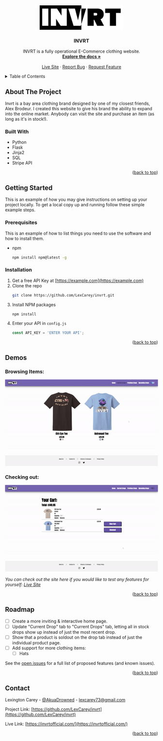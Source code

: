 <a name="readme-top"></a>

<!-- PROJECT LOGO -->
<div align="center">
  <a href="https://github.com/LexCarey/invrt">
    <img src="flask_app/static/all_imgs/Invrt_Logo.jpg" alt="Logo" width="auto" height="80">
  </a>

<h3 align="center">INVRT</h3>

  <p align="center">
    INVRT is a fully operational E-Commerce clothing website.
    <br />
    <a href="https://github.com/LexCarey/invrt"><strong>Explore the docs »</strong></a>
    <br />
    <br />
    <a href="https://invrtofficial.com/">Live Site</a>
    ·
    <a href="https://github.com/LexCarey/invrt/issues">Report Bug</a>
    ·
    <a href="https://github.com/LexCarey/invrt/issues">Request Feature</a>
  </p>
</div>



<!-- TABLE OF CONTENTS -->
<details>
  <summary>Table of Contents</summary>
  <ol>
    <li>
      <a href="#about-the-project">About The Project</a>
      <ul>
        <li><a href="#built-with">Built With</a></li>
      </ul>
    </li>
    <li>
      <a href="#getting-started">Getting Started</a>
      <ul>
        <li><a href="#prerequisites">Prerequisites</a></li>
        <li><a href="#installation">Installation</a></li>
      </ul>
    </li>
    <li><a href="#demos">Demos</a></li>
    <li><a href="#roadmap">Roadmap</a></li>
    <li><a href="#contact">Contact</a></li>
  </ol>
</details>



<!-- ABOUT THE PROJECT -->
## About The Project
Invrt is a bay area clothing brand designed by one of my closest friends, Alex Brodeur. I created this website to give his brand the ability to expand into the online market. Anybody can visit the site and purchase an item (as long as it's in stock!). 


### Built With

* Python
* Flask
* Jinja2
* SQL
* Stripe API

<p align="right">(<a href="#readme-top">back to top</a>)</p>



<!-- GETTING STARTED -->
## Getting Started

This is an example of how you may give instructions on setting up your project locally.
To get a local copy up and running follow these simple example steps.

### Prerequisites

This is an example of how to list things you need to use the software and how to install them.
* npm
  ```sh
  npm install npm@latest -g
  ```

### Installation

1. Get a free API Key at [https://example.com](https://example.com)
2. Clone the repo
   ```sh
   git clone https://github.com/LexCarey/invrt.git
   ```
3. Install NPM packages
   ```sh
   npm install
   ```
4. Enter your API in `config.js`
   ```js
   const API_KEY = 'ENTER YOUR API';
   ```

<p align="right">(<a href="#readme-top">back to top</a>)</p>



<!-- DEMOS EXAMPLES -->
## Demos

### Browsing Items:

![](flask_app/static/all_imgs/readme_display.gif)

### Checking out:

![](flask_app/static/all_imgs/readme_checkout.gif)

_You can check out the site here if you would like to test any features for yourself: [Live Site](https://invrtofficial.com/)_

<p align="right">(<a href="#readme-top">back to top</a>)</p>



<!-- ROADMAP -->
## Roadmap

- [ ] Create a more inviting & interactive home page.
- [ ] Update "Current Drop" tab to "Current Drops" tab, letting all in stock drops show up instead of just the most recent drop.
- [ ] Show that a product is soldout on the drop tab instead of just the individual product page.
- [ ] Add support for more clothing items:
    - [ ] Hats

See the [open issues](https://github.com/LexCarey/invrt/issues) for a full list of proposed features (and known issues).

<p align="right">(<a href="#readme-top">back to top</a>)</p>



<!-- CONTACT -->
## Contact

Lexington Carey - [@AkuaDrowned](https://twitter.com/AkuaDrowned) - lexcarey73@gmail.com

Project Link: [https://github.com/LexCarey/invrt](https://github.com/LexCarey/invrt)

Live Link: [https://invrtofficial.com/](https://invrtofficial.com/)

<p align="right">(<a href="#readme-top">back to top</a>)</p>
